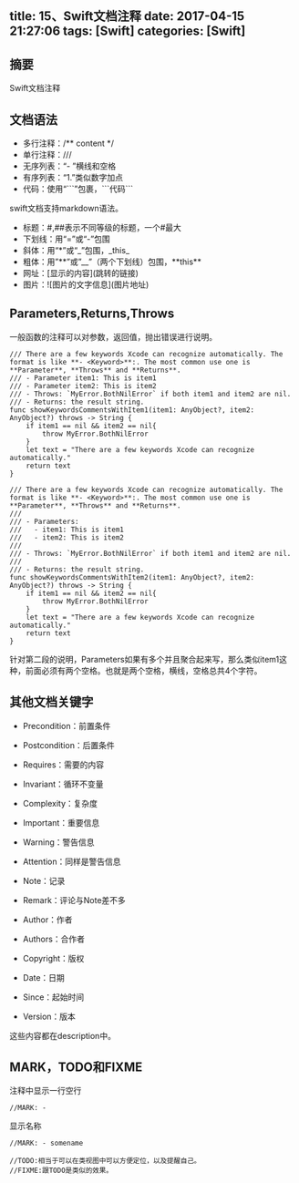 title: 15、Swift文档注释
date: 2017-04-15 21:27:06
tags: [Swift]
categories: [Swift]
---

## 摘要
Swift文档注释
<!--more-->


## 文档语法
	
* 多行注释：/** content */
* 单行注释：///
* 无序列表：“- ”横线和空格
* 有序列表：“1.”类似数字加点
* 代码：使用“```”包裹，&#96;&#96;&#96;代码&#96;&#96;&#96;

swift文档支持markdown语法。
	
* 标题：#,##表示不同等级的标题，一个#最大
* 下划线：用“=”或“-”包围
* 斜体：用“*”或“&#95;”包围，&#95;this&#95;
* 粗体：用”&#42;&#42;”或”&#95;&#95;”（两个下划线）包围，&#42;&#42;this&#42;&#42;
* 网址：&#91;显示的内容&#93;&#40;跳转的链接&#41;
* 图片：&#33;&#91;图片的文字信息&#93;&#40;图片地址&#41;

## Parameters,Returns,Throws
	
一般函数的注释可以对参数，返回值，抛出错误进行说明。

	/// There are a few keywords Xcode can recognize automatically. The format is like **- <Keyword>**:. The most common use one is **Parameter**, **Throws** and **Returns**.
	/// - Parameter item1: This is item1
	/// - Parameter item2: This is item2
	/// - Throws: `MyError.BothNilError` if both item1 and item2 are nil.
	/// - Returns: the result string.
	func showKeywordsCommentsWithItem1(item1: AnyObject?, item2: AnyObject?) throws -> String {
		if item1 == nil && item2 == nil{
			throw MyError.BothNilError
		}
		let text = "There are a few keywords Xcode can recognize automatically."
		return text
	}

	/// There are a few keywords Xcode can recognize automatically. The format is like **- <Keyword>**:. The most common use one is **Parameter**, **Throws** and **Returns**.
	///
	/// - Parameters:
	///   - item1: This is item1
	///   - item2: This is item2
	///
	/// - Throws: `MyError.BothNilError` if both item1 and item2 are nil.
	///
	/// - Returns: the result string.
	func showKeywordsCommentsWithItem2(item1: AnyObject?, item2: AnyObject?) throws -> String {
		if item1 == nil && item2 == nil{
			throw MyError.BothNilError
		}
		let text = "There are a few keywords Xcode can recognize automatically."
		return text
	}
	
针对第二段的说明，Parameters如果有多个并且聚合起来写，那么类似item1这种，前面必须有两个空格。也就是两个空格，横线，空格总共4个字符。

## 其他文档关键字
	
* Precondition：前置条件
* Postcondition：后置条件
* Requires：需要的内容
* Invariant：循环不变量
* Complexity：复杂度
* Important：重要信息
* Warning：警告信息
* Attention：同样是警告信息
* Note：记录
* Remark：评论与Note差不多

* Author：作者
* Authors：合作者
* Copyright：版权
* Date：日期
* Since：起始时间
* Version：版本

这些内容都在description中。

## MARK，TODO和FIXME
	
注释中显示一行空行

	//MARK: -
	
显示名称

	//MARK: - somename

	//TODO:相当于可以在类视图中可以方便定位，以及提醒自己。
	//FIXME:跟TODO是类似的效果。

